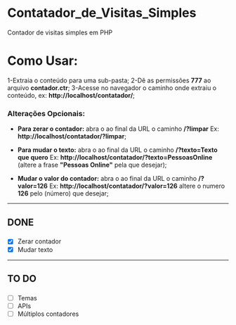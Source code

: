 
# Contatador_de_Visitas_Simples
Contador de visitas simples em PHP

# Como Usar:
1-Extraia o conteúdo para uma sub-pasta;
2-Dê as permissões **777** ao arquivo **contador.ctr**;
3-Acesse no navegador o caminho onde extraiu o conteúdo, ex: **http://localhost/contatador/**;

### Alterações Opcionais:

 -  **Para zerar o contador:** abra o ao final da URL o caminho **/?limpar**
 Ex: **http://localhost/contatador/?limpar**;

- **Para mudar o texto:** abra o ao final da URL o caminho **/?texto=Texto que quero** 
Ex: **http://localhost/contatador/?texto=PessoasOnline** (altere a frase **"Pessoas Online"** pela que desejar);
- **Mudar o valor do contador:** abra o ao final da URL o caminho **/?valor=126** 
 Ex: **http://localhost/contatador/?valor=126** altere o numero **126** pelo (número) que desejar;

---------
## DONE
###

- [x] Zerar contador
- [x] Mudar texto
---------
## TO DO
###

- [ ] Temas
- [ ] APIs
- [ ] Múltiplos contadores
